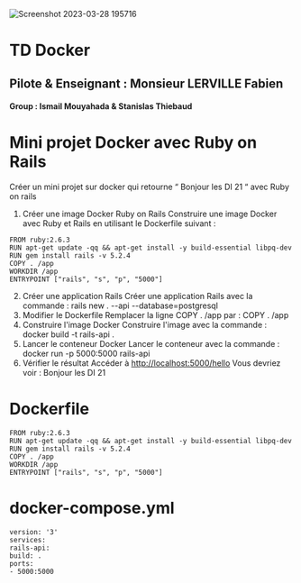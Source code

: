 ![Screenshot 2023-03-28 195716](https://user-images.githubusercontent.com/66369128/228327228-869d2506-73dd-4110-9e8f-ad1989fda5de.png)

# TD Docker 
## Pilote & Enseignant : Monsieur LERVILLE Fabien

#### Group : Ismail Mouyahada & Stanislas Thiebaud

 # Mini projet Docker avec Ruby on Rails

Créer un mini projet sur docker qui retourne “ Bonjour les DI 21 “ avec Ruby on rails

  1. Créer une image Docker Ruby on Rails
  Construire une image Docker avec Ruby et Rails en utilisant le Dockerfile suivant :

    FROM ruby:2.6.3
    RUN apt-get update -qq && apt-get install -y build-essential libpq-dev
    RUN gem install rails -v 5.2.4
    COPY . /app
    WORKDIR /app
    ENTRYPOINT ["rails", "s", "p", "5000"]

  2. Créer une application Rails
  Créer une application Rails avec la commande :
  rails new . --api --database=postgresql
  3. Modifier le Dockerfile
  Remplacer la ligne COPY . /app par :
  COPY . /app
  4. Construire l'image Docker
  Construire l'image avec la commande :
  docker build -t rails-api .
  5. Lancer le conteneur Docker
  Lancer le conteneur avec la commande :
  docker run -p 5000:5000 rails-api
  6. Vérifier le résultat
  Accéder à [http://localhost:5000/hello](http://localhost:5000/hello)
  Vous devriez voir :
  Bonjour les DI 21

# Dockerfile

    FROM ruby:2.6.3
    RUN apt-get update -qq && apt-get install -y build-essential libpq-dev
    RUN gem install rails -v 5.2.4
    COPY . /app
    WORKDIR /app
    ENTRYPOINT ["rails", "s", "p", "5000"]

# docker-compose.yml

    version: '3'
    services:
    rails-api:
    build: .
    ports:
    - 5000:5000
